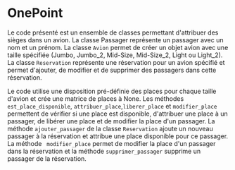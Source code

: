 # OnePoint
Le code présenté est un ensemble de classes permettant d'attribuer des sièges dans un avion. La classe Passager représente un passager avec un nom et un prénom. La classe `Avion` permet de créer un objet avion avec une taille spécifiée (Jumbo, Jumbo_2, Mid-Size, Mid-Size_2, Light ou Light_2). La classe `Reservation` représente une réservation pour un avion spécifié et permet d'ajouter, de modifier et de supprimer des passagers dans cette réservation.

Le code utilise une disposition pré-définie des places pour chaque taille d'avion et crée une matrice de places à None. Les méthodes `est_place_disponible`, `attribuer_place`,`liberer_place` et `modifier_place`  permettent de vérifier si une place est disponible, d'attribuer une place à un passager, de libérer une place et de modifier la place d'un passager. La méthode `ajouter_passager` de la classe `Reservation` ajoute un nouveau passager à la réservation et attribue une place disponible pour ce passager. La méthode ` modifier_place` permet de modifier la place d'un passager dans la réservation et la méthode  `supprimer_passager` supprime un passager de la réservation.

